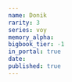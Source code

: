 ```yaml
---
name: Donik
rarity: 3
series: voy
memory_alpha:
bigbook_tier: -1
in_portal: true
date:
published: true
---
```



